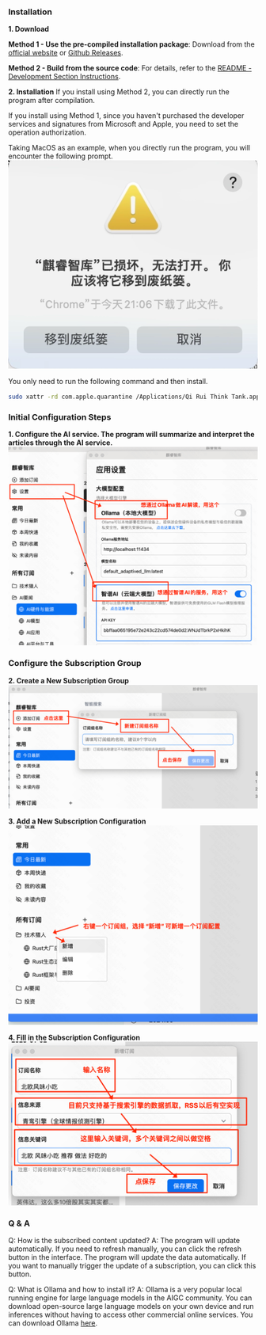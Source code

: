 ### Installation
**1. Download**

**Method 1 - Use the pre-compiled installation package**: Download from the [official website](https://aiqino.netlify.app) or [Github Releases](https://github.com/sopaco/saga-reader/releases).

**Method 2 - Build from the source code**: For details, refer to the [README - Development Section Instructions](https://github.com/sopaco/saga-reader?tab=readme-ov-file#development).

**2. Installation**
If you install using Method 2, you can directly run the program after compilation.

If you install using Method 1, since you haven't purchased the developer services and signatures from Microsoft and Apple, you need to set the operation authorization.

Taking MacOS as an example, when you directly run the program, you will encounter the following prompt.
![](assets/how-to-use-install-uncertificate-zh.webp)

You only need to run the following command and then install.
``` sh
sudo xattr -rd com.apple.quarantine /Applications/Qi Rui Think Tank.app
```

### Initial Configuration Steps
**1. Configure the AI service. The program will summarize and interpret the articles through the AI service.**
![](assets/how-to-use-settings-zh.png)

### Configure the Subscription Group
**2. Create a New Subscription Group**
![](assets/how-to-use-add-feeds-package-zh.png)

**3. Add a New Subscription Configuration**
![](assets/how-to-use-add-feed-zh.png)

**4. Fill in the Subscription Configuration**
![](assets/how-to-use-edit-feed-zh.png)

### Q & A
Q: How is the subscribed content updated?
A: The program will update automatically. If you need to refresh manually, you can click the refresh button in the interface. The program will update the data automatically. If you want to manually trigger the update of a subscription, you can click this button.

Q: What is Ollama and how to install it?
A: Ollama is a very popular local running engine for large language models in the AIGC community. You can download open-source large language models on your own device and run inferences without having to access other commercial online services. You can download Ollama [here](https://ollama.com/download). 